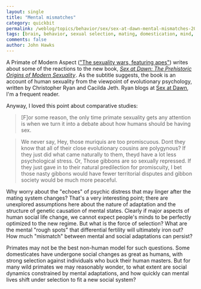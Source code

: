 ```yaml
---
layout: single 
title: "Mental mismatches" 
category: quickbit
permalink: /weblog/topics/behavior/sex/sex-at-dawn-mental-mismatches-2010.html
tags: [brain, behavior, sexual selection, mating, domestication, mind, primates, evolutionary psychology] 
comments: false 
author: John Hawks 
---
```


A Primate of Modern Aspect (<a href="http://zinjanthropus.wordpress.com/2010/09/06/the-sexuality-wars-featuring-apes/">"The sexuality wars, featuring apes"</a>) writes about some of the reactions to the new book, <a href="http://www.amazon.com/gp/product/0061707805?ie=UTF8&tag=johnhawksanth-20&linkCode=as2&camp=1789&creative=390957&creativeASIN=0061707805"><i>Sex at Dawn: The Prehistoric Origins of Modern Sexuality</i></a><img src="http://www.assoc-amazon.com/e/ir?t=johnhawksanth-20&l=as2&o=1&a=0061707805" width="1" height="1" border="0" alt="" style="border:none !important; margin:0px !important;" />. As the subtitle suggests, the book is an account of human sexuality from the viewpoint of evolutionary psychology, written by Christopher Ryan and Cacilda Jeth. Ryan blogs at <a href="http://www.psychologytoday.com/blog/sex-dawn">Sex at Dawn</a>, I'm a frequent reader. 

Anyway, I loved this point about comparative studies: 

<blockquote>[F]or some reason, the only time primate sexuality gets any attention is when we turn it into a debate about how humans should be having sex.</blockquote>

<blockquote>We never say, Hey, those muriquis are too promiscuous.  Dont they know that all of their close evolutionary cousins are polygynous?  If they just did what came naturally to them, theyd have a lot less psychological stress.  Or, Those gibbons are so sexually repressed.  If they just gave in to their natural predilection for promiscuity, I bet those nasty gibbons would have fewer territorial disputes and gibbon society would be much more peaceful.</blockquote>

Why worry about the "echoes" of psychic distress that may linger after the mating system changes? That's a very interesting point; there are unexplored assumptions here about the nature of adaptation and the structure of genetic causation of mental states. Clearly if major aspects of human social life change, we cannot expect people's minds to be perfectly optimized to the new regime. But what is the force of selection? What are the mental "rough spots" that differential fertility will ultimately iron out? How much "mismatch" between mental and social adaptations can persist? 

Primates may not be the best non-human model for such questions. Some domesticates have undergone social changes as great as humans, with strong selection against individuals who buck their human masters. But for many wild primates we may reasonably wonder, to what extent are social dynamics constrained by mental adaptations, and how quickly can mental lives shift under selection to fit a new social system? 

